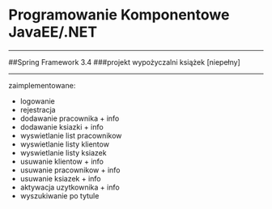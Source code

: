 Programowanie Komponentowe JavaEE/.NET
=
---
##Spring Framework 3.4
###projekt wypożyczalni książek [niepełny]

---
zaimplementowane:

- logowanie
- rejestracja
- dodawanie pracownika + info
- dodawanie ksiazki + info
- wyswietlanie list pracownikow
- wyswietlanie listy klientow
- wyswietlanie listy ksiazek
- usuwanie klientow + info
- usuwanie pracownikow + info
- usuwanie ksiazek + info
- aktywacja uzytkownika + info
- wyszukiwanie po tytule
